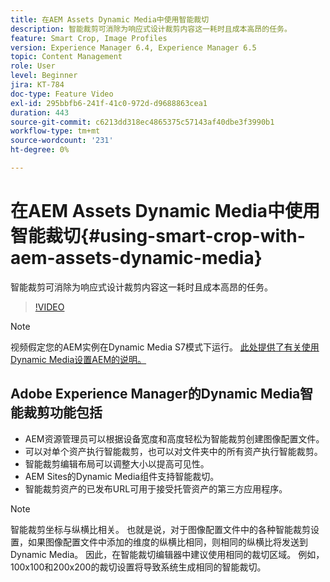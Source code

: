 ```yaml
---
title: 在AEM Assets Dynamic Media中使用智能裁切
description: 智能裁剪可消除为响应式设计裁剪内容这一耗时且成本高昂的任务。
feature: Smart Crop, Image Profiles
version: Experience Manager 6.4, Experience Manager 6.5
topic: Content Management
role: User
level: Beginner
jira: KT-784
doc-type: Feature Video
exl-id: 295bbfb6-241f-41c0-972d-d9688863cea1
duration: 443
source-git-commit: c6213dd318ec4865375c57143af40dbe3f3990b1
workflow-type: tm+mt
source-wordcount: '231'
ht-degree: 0%

---
```


# 在AEM Assets Dynamic Media中使用智能裁切{#using-smart-crop-with-aem-assets-dynamic-media}

智能裁剪可消除为响应式设计裁剪内容这一耗时且成本高昂的任务。

>[!VIDEO](https://video.tv.adobe.com/v/21519?quality=12&learn=on)

>[!NOTE]
>
>视频假定您的AEM实例在Dynamic Media S7模式下运行。 [此处提供了有关使用Dynamic Media设置AEM的说明。](https://helpx.adobe.com/cn/experience-manager/6-3/assets/using/config-dynamic-fp-14410.html)

## Adobe Experience Manager的Dynamic Media智能裁剪功能包括

* AEM资源管理员可以根据设备宽度和高度轻松为智能裁剪创建图像配置文件。
* 可以对单个资产执行智能裁剪，也可以对文件夹中的所有资产执行智能裁剪。
* 智能裁剪编辑布局可以调整大小以提高可见性。
* AEM Sites的Dynamic Media组件支持智能裁切。
* 智能裁剪资产的已发布URL可用于接受托管资产的第三方应用程序。

>[!NOTE]
>
>智能裁剪坐标与纵横比相关。 也就是说，对于图像配置文件中的各种智能裁剪设置，如果图像配置文件中添加的维度的纵横比相同，则相同的纵横比将发送到Dynamic Media。 因此，在智能裁切编辑器中建议使用相同的裁切区域。 例如，100x100和200x200的裁切设置将导致系统生成相同的智能裁切。
